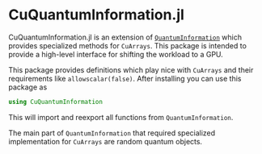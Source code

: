 # CuQuantumInformation.jl

CuQuantumInformation.jl is an extension of [`QuantumInformation`](https://github.com/iitis/QuantumInformation.jl) which provides specialized methods for `CuArrays`. This package is intended to provide a high-level interface for shifting the workload to a GPU.

This package provides definitions which play nice with `CuArrays` and their requirements like `allowscalar(false)`. After installing you can use this package as
```julia
using CuQuantumInformation
```
This will import and reexport all functions from `QuantumInformation`.

The main part of `QuantumInformation` that required specialized implementation for `CuArrays` are random quantum objects.